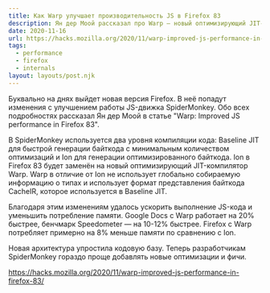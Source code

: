 ```yaml
---
title: Как Warp улучшает производительность JS в Firefox 83
description: Ян дер Моой рассказал про Warp — новый оптимизирующий JIT-компилятор SpiderMonkey
date: 2020-11-16
url: https://hacks.mozilla.org/2020/11/warp-improved-js-performance-in-firefox-83/
tags:
  - performance
  - firefox
  - internals
layout: layouts/post.njk
---
```

Буквально на днях выйдет новая версия Firefox. В неё попадут изменения с улучшением работы JS-движка SpiderMonkey. Обо всех подробностях рассказал Ян дер Моой в статье "Warp: Improved JS performance in Firefox 83".

В SpiderMonkey используется два уровня компиляции кода: Baseline JIT для быстрой генерации байткода с минимальным количеством оптимизаций и Ion для генерации оптимизированного байткода. Ion в Firefox 83 будет заменён на новый оптимизирующий JIT-компилятор Warp. Warp в отличие от Ion не использует глобально собираемую информацию о типах и использует формат представления байткода CacheIR, которое используется в Baseline JIT.

Благодаря этим изменениям удалось ускорить выполнение JS-кода и уменьшить потребление памяти. Google Docs с Warp работает на 20% быстрее, бенчмарк Speedometer — на 10-12% быстрее. Firefox с Warp потребляет примерно на 8% меньше памяти по сравнению с Ion.

Новая архитектура упростила кодовую базу. Теперь разработчикам SpiderMonkey гораздо проще добавлять новые оптимизации и фичи.

https://hacks.mozilla.org/2020/11/warp-improved-js-performance-in-firefox-83/
